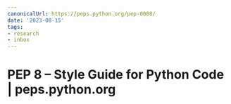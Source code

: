 ```yaml
---
canonicalUrl: https://peps.python.org/pep-0008/
date: '2023-08-15'
tags:
- research
- inbox
---
```


# PEP 8 – Style Guide for Python Code | peps.python.org